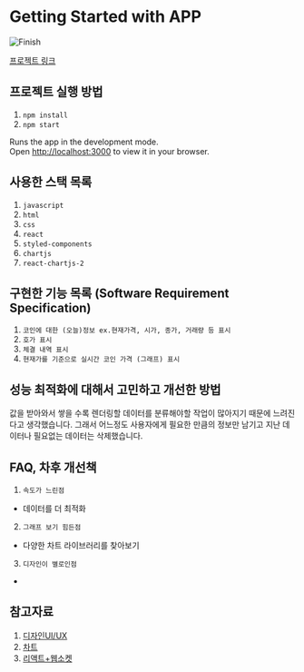 # Getting Started with APP
![Finish](https://user-images.githubusercontent.com/52899349/161270669-fa9e9a32-9b3e-4f50-94b9-08548a0bb6c1.gif)

[프로젝트 링크](https://deok2kim.github.io/codestates-bithumb-frontend/)

## 프로젝트 실행 방법

1. `npm install`
2. `npm start`

Runs the app in the development mode.\
Open [http://localhost:3000](http://localhost:3000) to view it in your browser.

## 사용한 스택 목록

1. `javascript`
2. `html`
3. `css`
4. `react`
5. `styled-components`
6. `chartjs`
7. `react-chartjs-2`

## 구현한 기능 목록 (Software Requirement Specification)

1. `코인에 대한 (오늘)정보 ex.현재가격, 시가, 종가, 거래량 등 표시`
2. `호가 표시`
3. `체결 내역 표시`
4. `현재가를 기준으로 실시간 코인 가격 (그래프) 표시`

## 성능 최적화에 대해서 고민하고 개선한 방법

값을 받아와서 쌓을 수록 렌더링할 데이터를 분류해야할 작업이 많아지기 때문에 느려진다고 생각했습니다.
그래서 어느정도 사용자에게 필요한 만큼의 정보만 남기고 지난 데이터나 필요없는 데이터는 삭제했습니다.

## FAQ, 차후 개선책

1. `속도가 느린점`
- 데이터를 더 최적화

2. `그래프 보기 힘든점`
- 다양한 차트 라이브러리를 찾아보기

3. `디자인이 별로인점`
- 

## 참고자료
1. [디자인UI/UX](https://www.bithumb.com/)
2. [차트](https://react-chartjs-2.netlify.app/examples/line-chart)
3. [리액트+웹소켓](https://jcon.tistory.com/186)
